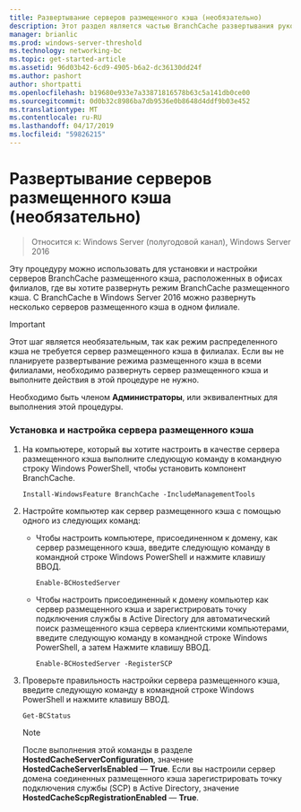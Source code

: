 ```yaml
---
title: Развертывание серверов размещенного кэша (необязательно)
description: Этот раздел является частью BranchCache развертывания руководство для Windows Server 2016, который показывает, как развернуть BranchCache в режимах распределенный и размещенный кэш, чтобы оптимизировать использование пропускной способности глобальной сети в филиалах
manager: brianlic
ms.prod: windows-server-threshold
ms.technology: networking-bc
ms.topic: get-started-article
ms.assetid: 96d03b42-6cd9-4905-b6a2-dc36130dd24f
ms.author: pashort
author: shortpatti
ms.openlocfilehash: b19680e933e7a33871816578b63c5a141db0ce00
ms.sourcegitcommit: 0d0b32c8986ba7db9536e0b8648d4ddf9b03e452
ms.translationtype: MT
ms.contentlocale: ru-RU
ms.lasthandoff: 04/17/2019
ms.locfileid: "59826215"
---
```

# <a name="deploy-hosted-cache-servers-optional"></a>Развертывание серверов размещенного кэша (необязательно)

>Относится к: Windows Server (полугодовой канал), Windows Server 2016

Эту процедуру можно использовать для установки и настройки серверов BranchCache размещенного кэша, расположенных в офисах филиалов, где вы хотите развернуть режим BranchCache размещенного кэша. С BranchCache в Windows Server 2016 можно развернуть несколько серверов размещенного кэша в одном филиале.  
  
> [!IMPORTANT]  
> Этот шаг является необязательным, так как режим распределенного кэша не требуется сервер размещенного кэша в филиалах. Если вы не планируете развертывание режима размещенного кэша в всеми филиалами, необходимо развернуть сервер размещенного кэша и выполните действия в этой процедуре не нужно.  
  
Необходимо быть членом **Администраторы**, или эквивалентных для выполнения этой процедуры.  
  
### <a name="to-install-and-configure-a-hosted-cache-server"></a>Установка и настройка сервера размещенного кэша  
  
1.  На компьютере, который вы хотите настроить в качестве сервера размещенного кэша выполните следующую команду в командную строку Windows PowerShell, чтобы установить компонент BranchCache.  
  
    `Install-WindowsFeature BranchCache -IncludeManagementTools`  
  
2.  Настройте компьютер как сервер размещенного кэша с помощью одного из следующих команд:  
  
    -   Чтобы настроить компьютере, присоединенном к домену, как сервер размещенного кэша, введите следующую команду в командной строке Windows PowerShell и нажмите клавишу ВВОД.  
  
        `Enable-BCHostedServer`  
  
    -   Чтобы настроить присоединенный к домену компьютер как сервер размещенного кэша и зарегистрировать точку подключения службы в Active Directory для автоматический поиск размещенного кэша сервера клиентскими компьютерами, введите следующую команду в командной строке Windows PowerShell, а затем Нажмите клавишу ВВОД.  
  
        `Enable-BCHostedServer -RegisterSCP`  
  
3.  Проверьте правильность настройки сервера размещенного кэша, введите следующую команду в командной строке Windows PowerShell и нажмите клавишу ВВОД.  
  
    `Get-BCStatus`  
  
    > [!NOTE]  
    > После выполнения этой команды в разделе **HostedCacheServerConfiguration**, значение **HostedCacheServerIsEnabled** — **True**. Если вы настроили сервер домена соединенных размещенного кэша зарегистрировать точку подключения службы (SCP) в Active Directory, значение **HostedCacheScpRegistrationEnabled** — **True**.  
  

